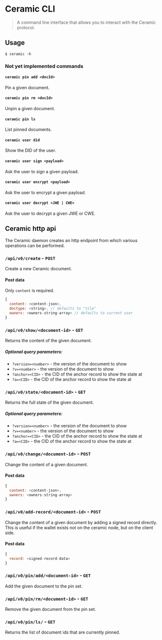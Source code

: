 # Ceramic CLI

> A command line interface that allows you to interact with the Ceramic protocol.

## Usage
```
$ ceramic -h
```

### Not yet implemented commands

#### `ceramic pin add <docId>`
Pin a given document.

#### `ceramic pin rm <docId>`
Unpin a given document.

#### `ceramic pin ls`
List pinned documents.



#### `ceramic user did`
Show the DID of the user.

#### `ceramic user sign <payload>`
Ask the user to sign a given payload.

#### `ceramic user encrypt <payload>`
Ask the user to encrypt a given payload.

#### `ceramic user decrypt <JWE | CWE>`
Ask the user to decrypt a given JWE or CWE.


## Ceramic http api
The Ceramic daemon creates an http endpoint from which various operations can be performed.

### `/api/v0/create` - `POST`
Create a new Ceramic document.

#### Post data
Only `content` is required.

```js
{
  content: <content-json>,
  doctype: <string>, // defaults to "tile"
  owners: <owners-string-array> // defaults to current user
}
```

### `/api/v0/show/<document-id>` - `GET`
Returns the content of the given document.

##### Optional query parameters:
* `?version=<number>` - the version of the document to show
* `?v=<number>` - the version of the document to show
* `?anchor=<CID>` - the CID of the anchor record to show the state at
* `?a=<CID>` - the CID of the anchor record to show the state at

### `/api/v0/state/<document-id>` - `GET`
Returns the full state of the given document.

##### Optional query parameters:
* `?version=<number>` - the version of the document to show
* `?v=<number>` - the version of the document to show
* `?anchor=<CID>` - the CID of the anchor record to show the state at
* `?a=<CID>` - the CID of the anchor record to show the state at

### `/api/v0/change/<document-id>` - `POST`
Change the content of a given document.

#### Post data
```js
{
  content: <content-json>,
  owners: <owners-string-array>
}
```

### `/api/v0/add-record/<document-id>` - `POST`
Change the content of a given document by adding a signed record directly. This is useful if the wallet exists not on the ceramic node, but on the client side.

#### Post data
```js
{
  record: <signed-record-data>
}
```

### `/api/v0/pin/add/<document-id>` - `GET`
Add the given document to the pin set.

### `/api/v0/pin/rm/<document-id>` - `GET`
Remove the given document from the pin set.

### `/api/v0/pin/ls/` - `GET`
Returns the list of document ids that are currently pinned.
